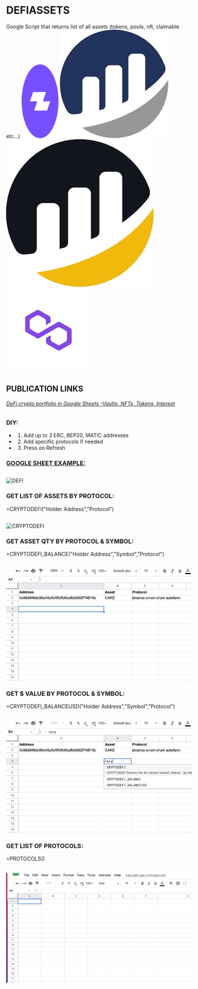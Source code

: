 # DEFIASSETS
Google Script that returns list of all assets (tokens, pools, nft, claimable etc...)
<img src="https://github.com/Eloise1988/DEFIASSETS/blob/main/GIF/zapperlogo.jpeg" width="100" height="200" />
![ETHERSCAN](https://github.com/Eloise1988/DEFIASSETS/blob/main/GIF/etherscanlogo.jpeg) ![BSCSCAN](https://github.com/Eloise1988/DEFIASSETS/blob/main/GIF/bscscanlogo.jpeg) ![POLYGONSCAN](https://github.com/Eloise1988/DEFIASSETS/blob/main/GIF/polygonscanlogo.jpeg)

######
## PUBLICATION LINKS
###### [DeFi crypto portfolio in Google Sheets -Vaults, NFTs, Tokens, Interest](https://medium.com/coinmonks/defi-crypto-portfolio-in-google-sheets-vaults-nfts-tokens-interest-647ebac65739)


### DIY:
- 1) Add up to 3 ERC, BEP20, MATIC addresses
- 2) Add specific protocols if needed
- 3) Press on Refresh

### [GOOGLE SHEET EXAMPLE:](https://docs.google.com/spreadsheets/d/1eGiYXHjcB1XwIj2nQMLtvZ_h822ACOm2BCIuaVHEFQ4/edit?usp=sharing)
##
![DEFI](https://github.com/Eloise1988/DEFIASSETS/blob/main/GIF/DEFI_NETWORTH.gif)


### GET LIST OF ASSETS BY PROTOCOL:
=CRYPTODEFI("Holder Address","Protocol")
##
![CRYPTODEFI](https://github.com/Eloise1988/DEFIASSETS/blob/main/GIF/CRYPTODEFI.gif)

### GET ASSET QTY BY PROTOCOL & SYMBOL:
=CRYPTODEFI_BALANCE("Holder Address","Symbol","Protocol")
##
![CRYPTODEFI_BALANCE](https://github.com/Eloise1988/DEFIASSETS/blob/main/GIF/CRYPTODEFI_BALANCE.gif)

### GET $ VALUE BY PROTOCOL & SYMBOL:
=CRYPTODEFI_BALANCEUSD("Holder Address","Symbol","Protocol")
##
![CRYPTODEFI_BALANCEUSD](https://github.com/Eloise1988/DEFIASSETS/blob/main/GIF/CRYPTODEFI_BALANCEUSD.gif)

### GET LIST OF PROTOCOLS:
=PROTOCOLS()
##
![PROTOCOLS](https://github.com/Eloise1988/DEFIASSETS/blob/main/GIF/protocols.gif)
